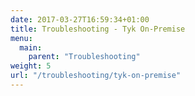 ```yaml
---
date: 2017-03-27T16:59:34+01:00
title: Troubleshooting - Tyk On-Premise
menu:
  main:
    parent: "Troubleshooting"
weight: 5
url: "/troubleshooting/tyk-on-premise"
---
```



